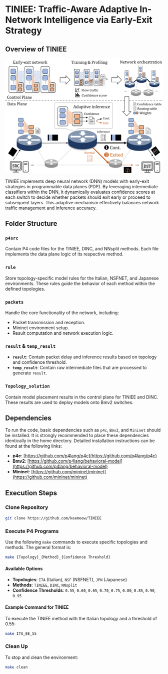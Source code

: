 # TINIEE: Traffic-Aware Adaptive In-Network Intelligence via Early-Exit Strategy

## Overview of TINIEE

<p align="center">
<img src="TINIEE_Overview.png" alt="TINIEE Overview" width="600">

TINIEE implements deep neural network (DNN) models with early-exit strategies in programmable data planes (PDP). By leveraging intermediate classifiers within the DNN, it dynamically evaluates confidence scores at each switch to decide whether packets should exit early or proceed to subsequent layers. This adaptive mechanism effectively balances network traffic management and inference accuracy.


## Folder Structure

### `p4src`
Contain P4 code files for the TINIEE, DINC, and NNsplit methods. Each file implements the data plane logic of its respective method.

### `rule`
Store topology-specific model rules for the Italian, NSFNET, and Japanese environments. These rules guide the behavior of each method within the defined topologies.

### `packets`
Handle the core functionality of the network, including:
- Packet transmission and reception.
- Mininet environment setup.
- Result computation and network execution logic.

### `result` & `temp_result`
- **`result`**: Contain packet delay and inference results based on topology and confidence threshold.
- **`temp_result`**: Contain raw intermediate files that are processed to generate `result`.

### `Topology_solution`
Contain model placement results in the control plane for TINIEE and DINC. These results are used to deploy models onto Bmv2 switches.

## Dependencies
To run the code, basic dependencies such as `p4c`, `Bmv2`, and `Mininet` should be installed. It is strongly recommended to place these dependencies identically in the home directory. Detailed installation instructions can be found at the following links:

- **p4c**: [https://github.com/p4lang/p4c](https://github.com/p4lang/p4c)
- **Bmv2**: [https://github.com/p4lang/behavioral-model](https://github.com/p4lang/behavioral-model)
- **Mininet**: [https://github.com/mininet/mininet](https://github.com/mininet/mininet)

## Execution Steps

### Clone Repository
```bash
git clone https://github.com/keemeew/TINIEE
```
### Execute P4 Programs
Use the following `make` commands to execute specific topologies and methods. The general format is:
```bash
make {Topology}_{Method}_{Confidence Threshold}
```

#### Available Options
- **Topologies**: `ITA` (Italian), `NSF` (NSFNET), `JPN` (Japanese)
- **Methods**: `TINIEE`, `DINC`, `NNsplit`
- **Confidence Thresholds**: `0.55`, `0.60`, `0.65`, `0.70`, `0.75`, `0.80`, `0.85`, `0.90`, `0.95`

#### Example Command for TINIEE
To execute the TINIEE method with the Italian topology and a threshold of 0.55:
```bash
make ITA_EE_55
```
### Clean Up
To stop and clean the environment:
```bash
make clean
```
